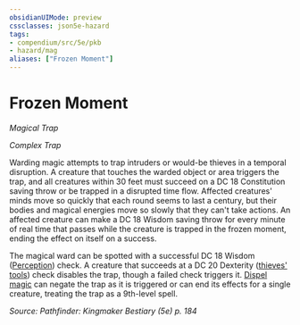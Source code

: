 ```yaml
---
obsidianUIMode: preview
cssclasses: json5e-hazard
tags:
- compendium/src/5e/pkb
- hazard/mag
aliases: ["Frozen Moment"]
---
```

# Frozen Moment
*Magical Trap*  

*Complex Trap*

Warding magic attempts to trap intruders or would-be thieves in a temporal disruption. A creature that touches the warded object or area triggers the trap, and all creatures within 30 feet must succeed on a DC 18 Constitution saving throw or be trapped in a disrupted time flow. Affected creatures' minds move so quickly that each round seems to last a century, but their bodies and magical energies move so slowly that they can't take actions. An affected creature can make a DC 18 Wisdom saving throw for every minute of real time that passes while the creature is trapped in the frozen moment, ending the effect on itself on a success.

The magical ward can be spotted with a successful DC 18 Wisdom ([Perception](2-Mechanics/CLI/rules/skills.md#Perception)) check. A creature that succeeds at a DC 20 Dexterity ([thieves' tools](2-Mechanics/CLI/items/thieves-tools.md)) check disables the trap, though a failed check triggers it. [Dispel magic](2-Mechanics/CLI/spells/dispel-magic.md) can negate the trap as it is triggered or can end its effects for a single creature, treating the trap as a 9th-level spell.

*Source: Pathfinder: Kingmaker Bestiary (5e) p. 184*